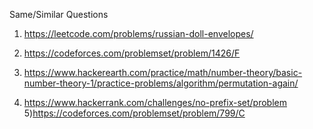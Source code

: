 Same/Similar  Questions 
1) https://leetcode.com/problems/russian-doll-envelopes/ </br>
2) https://codeforces.com/problemset/problem/1426/F   </br>

3) https://www.hackerearth.com/practice/math/number-theory/basic-number-theory-1/practice-problems/algorithm/permutation-again/       </br>
4) https://www.hackerrank.com/challenges/no-prefix-set/problem   </br>
5)https://codeforces.com/problemset/problem/799/C   </br>

